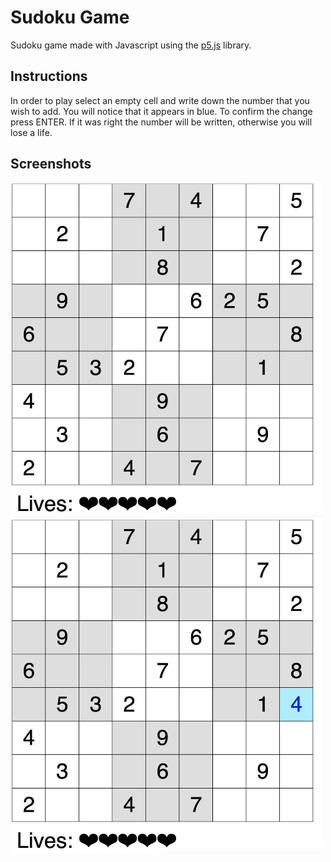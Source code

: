 # Sudoku Game  

Sudoku game made with Javascript using the [p5.js](https://p5js.org) library.  

## Instructions  
In order to play select an empty cell and write down the number that you wish to add. You will notice that it appears in blue. To confirm the change press ENTER. If it was right the number will be written, otherwise you will lose a life.

## Screenshots
<img src="img/img1.png" width="500"> <img src="img/img2.png" width="500">